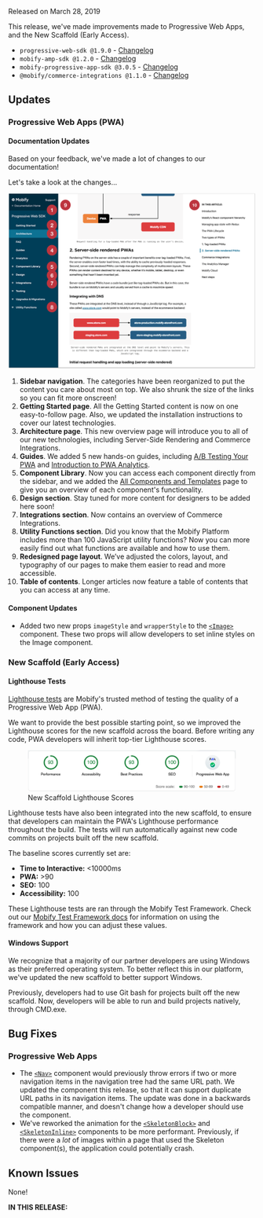 Released on March 28, 2019

This release, we've made improvements made to Progressive Web Apps, and the New Scaffold (Early Access).

- `progressive-web-sdk @1.9.0`  -
  [Changelog](https://docs.mobify.com/progressive-web/latest/changelog/web-sdk/)
- `mobify-amp-sdk @1.2.0` -
  [Changelog](https://docs.mobify.com/amp-sdk/latest/references/changelog/)
- `mobify-progressive-app-sdk @3.0.5` - [Changelog](http://astro.mobify.com/changelog/)
- `@mobify/commerce-integrations @1.1.0` -
  [Changelog](https://docs.mobify.com/commerce-integrations/latest/changelog/)

## <span class="c-label c--updates">Updates</span>

### Progressive Web Apps (PWA)

#### Documentation Updates

Based on your feedback, we've made a lot of changes to our documentation!

Let's take a look at the changes...

![New documentation](images/docs-updates.png)

1. **Sidebar navigation**. The categories have been reorganized to put the
   content you care about most on top. We also shrunk the size of the links so
   you can fit more onscreen!
2. **Getting Started page**. All the Getting Started content is now on one
   easy-to-follow page. Also, we updated the installation instructions to cover
   our latest technologies.
3. **Architecture page**. This new overview page will introduce you to all of
   our new technologies, including Server-Side Rendering and Commerce
   Integrations.
4. **Guides**. We added 5 new hands-on guides, including [A/B Testing Your
   PWA](/progressive-web/latest/guides/ab-testing/) and [Introduction to PWA
   Analytics](/progressive-web/latest/guides/pwa-analytics/).
5. **Component Library**. Now you can access each component directly from the
   sidebar, and we added the [All Components and
   Templates](/progressive-web/latest/components/all/) page to give you an
   overview of each component's functionality.
6. **Design section**. Stay tuned for more content for designers to be added
   here soon!
7. **Integrations section**. Now contains an overview of Commerce Integrations.
8. **Utility Functions section**. Did you know that the Mobify Platform includes
   more than 100 JavaScript utility functions? Now you can more easily find out
   what functions are available and how to use them.
9. **Redesigned page layout**. We’ve adjusted the colors, layout, and typography
   of our pages to make them easier to read and more accessible.
10. **Table of contents**. Longer articles now feature a table of contents that
    you can access at any time.

#### Component Updates

- Added two new props `imageStyle` and `wrapperStyle` to the
  [`<Image>`](/progressive-web/latest/components/#!/Image) component. These two
  props will allow developers to set inline styles on the Image component.

### New Scaffold (Early Access)

#### Lighthouse Tests

[Lighthouse tests](https://developers.google.com/web/tools/lighthouse/) are
Mobify's trusted method of testing the quality of a Progressive Web App (PWA).

We want to provide the best possible starting point, so we improved the
Lighthouse scores for the new scaffold across the board. Before writing any
code, PWA developers will inherit top-tier Lighthouse scores.

<figure class="u-text-align-center">
    <div>
        <img alt="Lighthouse Scores" src="images/lighthouse-scores.png"/>
    </div>
    <figcaption>New Scaffold Lighthouse Scores</figcaption>
</figure>

Lighthouse tests have also been integrated into the new scaffold, to ensure that
developers can maintain the PWA's Lighthouse performance throughout the build.
The tests will run automatically against new code commits on projects built off
the new scaffold.

The baseline scores currently set are:

- **Time to Interactive:** <10000ms
- **PWA:** >90
- **SEO:** 100
- **Accessibility:** 100

These Lighthouse tests are ran through the Mobify Test Framework. Check out our
[Mobify Test Framework
docs](/progressive-web/latest/testing/mobify-test-framework/) for information on
using the framework and how you can adjust these values.

#### Windows Support

We recognize that a majority of our partner developers are using Windows as
their preferred operating system. To better reflect this in our platform, we've
updated the new scaffold to better support Windows.

Previously, developers had to use Git bash for projects built off the new
scaffold. Now, developers will be able to run and build projects natively,
through CMD.exe.

## <span class="c-label c--bugs">Bug Fixes</span>

### Progressive Web Apps

- The [`<Nav>`](/progressive-web/latest/components/#!/Nav) component would
  previously throw errors if two or more navigation items in the navigation tree
  had the same URL path. We updated the component this release, so that it can
  support duplicate URL paths in its navigation items. The update was done in a
  backwards compatible manner, and doesn't change how a developer should use the
  component.
- We've reworked the animation for the
  [`<SkeletonBlock>`](/progressive-web/latest/components/#!/SkeletonBlock) and
  [`<SkeletonInline>`](/progressive-web/latest/components/#!/SkeletonInline)
  components to be more performant. Previously, if there were a _lot_ of images
  within a page that used the Skeleton component(s), the application could
  potentially crash.

## <span class="c-label c--known">Known Issues</span>

None!

<div id="toc"><p class="u-text-size-smaller u-margin-start u-margin-bottom"><b>IN THIS RELEASE:</b></p></div>
